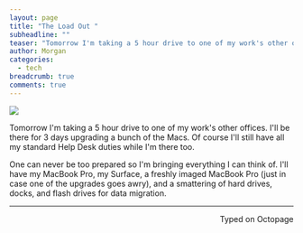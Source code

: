```yaml
---
layout: page
title: "The Load Out "
subheadline: ""
teaser: "Tomorrow I'm taking a 5 hour drive to one of my work's other offices."
author: Morgan
categories:
  - tech
breadcrumb: true
comments: true
---
```


![](https://i.imgur.com/RoCEk8O.jpg)

Tomorrow I'm taking a 5 hour drive to one of my work's other offices. I'll be there for 3 days upgrading a bunch of the Macs. Of course I'll still have all my standard Help Desk duties while I'm there too.

One can never be too prepared so I'm bringing everything I can think of. I'll have my MacBook Pro, my Surface, a freshly imaged MacBook Pro (just in case one of the upgrades goes awry), and a smattering of hard drives, docks, and flash drives for data migration.

---
<p align="right">Typed on Octopage</p>
